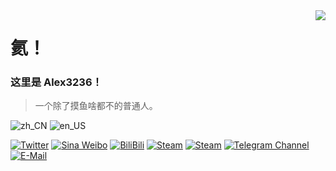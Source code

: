 <img align="right" src="https://github-readme-stats.vercel.app/api?username=alex3236&show_icons=true&icon_color=66ccff&title_color=66ccff&include_all_commits_disable=false&custom_title=Github%20Stats&count_private=true&layout=compact">

# 氦！

### 这里是 Alex3236！

> 一个除了摸鱼啥都不的普通人。

![zh_CN](https://img.shields.io/badge/zh__CN-9cf?style=flat-square&logo=read-the-docs&logoColor=black&labelColor=9cf)
![en_US](https://img.shields.io/badge/en__US-9cf?logo=&logoColor=white&style=flat-square)

[![Twitter](https://img.shields.io/twitter/follow/Alex32768?color=1ca0f1&label=%40Alex32768&logo=twitter&logoColor=white&style=flat-square&labelColor=1ca0f1)](https://twitter.com/Alex32768)
[![Sina Weibo](https://img.shields.io/badge/-@Alex3230-e6162d?style=flat-square&logo=sina-weibo&logoColor=white&labelColor=e6162d)](https://weibo.com/alex3236)
[![BiliBili](https://img.shields.io/badge/-Alex3236-00a1d6?style=flat-square&logo=bilibili&logoColor=fff)](https://space.bilibili.com/275212628)
[![Steam](https://img.shields.io/badge/-alex3236-000000?style=flat-square&logo=steam&logoColor=white&labelColor=000000)](https://steamcommunity.com/id/alex3236)
[![Steam](https://img.shields.io/badge/-alex3236__-000000?style=flat-square&logo=steam&logoColor=white&labelColor=000000)](https://steamcommunity.com/id/alex3236_)
[![Telegram Channel](https://img.shields.io/badge/-t.me/alex_3236-3db6f1?style=flat-square&logo=Telegram&logoColor=2ca5e0)](https://t.me/alex_3236)
[![E-Mail](https://img.shields.io/badge/-awa@alex3236.top-168de2?style=flat-square&logo=mail.ru&logoColor=white&labelColor=168de2)](mailto:awa@alex3236.top)

